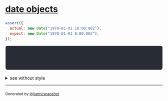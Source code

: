 # [date objects](../../date.test.js#L70)

```js
assert({
  actual: new Date("1970-01-01 10:00:00Z"),
  expect: new Date("1970-01-01 8:00:00Z"),
});
```

![img](throw.svg)

<details>
  <summary>see without style</summary>

```console
AssertionError: actual and expect are different

actual: Date("1970-01-01 10:00:00Z")
expect: Date("1970-01-01 08:00:00Z")
```

</details>

---
<sub>
  Generated by <a href="https://github.com/jsenv/core/tree/main/packages/independent/snapshot">@jsenv/snapshot</a>
</sub>